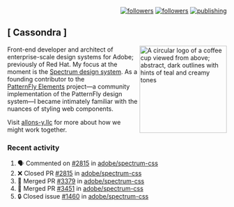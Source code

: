 <p align="right"><a rel="me" href="https://front-end.social/@castastrophe">
    <img alt="followers" title="Follow me on Mastodon" src="https://img.shields.io/mastodon/follow/109297102751309835?domain=https%3A%2F%2Ffront-end.social&label=Follow&logo=mastodon&logoColor=white&style=for-the-badge&labelColor=008080&color=006969"/></a>
  <a href="https://codepen.io/castastrophe/">
    <img alt="followers" title="Follow me on CodePen" src="https://img.shields.io/badge/23-1?color=640464&labelColor=7c007c&style=for-the-badge&logo=codepen&label=Follow"/></a>
<a href="https://castastrophe.medium.com/">
    <img alt="publishing" title="View articles on Medium" src="https://img.shields.io/badge/107-1?color=666&labelColor=444&label=subscribe&logo=medium&logoColor=white&style=for-the-badge"/></a>
</p>

## [&nbsp;Cassondra&nbsp;]

<img align="right" src="https://github-production-user-asset-6210df.s3.amazonaws.com/1840295/253016758-ba468774-1cd3-42c2-8f43-947b5eeb5edf.png" height="200" alt="A circular logo of a coffee cup viewed from above; abstract, dark outlines with hints of teal and creamy tones">

Front-end developer and architect of enterprise-scale design systems for Adobe; previously of Red Hat. My focus at the moment is the [Spectrum design system](https://github.com/adobe/spectrum-css). As a founding contributor to the [PatternFly&nbsp;Elements](https://github.com/patternfly/patternfly-elements) project&mdash;a community implementation of the PatternFly design system&mdash;I became intimately familiar with the nuances of styling web components.

Visit [allons-y.llc](http://allons-y.llc/) for more about how we might work together.

### Recent activity

<!--START_SECTION:activity-->
1. 🗣 Commented on [#2815](https://github.com/adobe/spectrum-css/pull/2815#issuecomment-2546978670) in [adobe/spectrum-css](https://github.com/adobe/spectrum-css)
2. ❌ Closed PR [#2815](https://github.com/adobe/spectrum-css/pull/2815) in [adobe/spectrum-css](https://github.com/adobe/spectrum-css)
3. 🎉 Merged PR [#3379](https://github.com/adobe/spectrum-css/pull/3379) in [adobe/spectrum-css](https://github.com/adobe/spectrum-css)
4. 🎉 Merged PR [#3451](https://github.com/adobe/spectrum-css/pull/3451) in [adobe/spectrum-css](https://github.com/adobe/spectrum-css)
5. 🔒 Closed issue [#1460](https://github.com/adobe/spectrum-css/issues/1460) in [adobe/spectrum-css](https://github.com/adobe/spectrum-css)
<!--END_SECTION:activity-->
